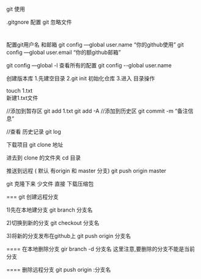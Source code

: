 git 使用

.gitgnore 配置 git 忽略文件
#

配置git用户名 和邮箱
git config —global user.name “你的github使用”
git config —global user.email “你的额github邮箱”


git config —global -l  查看所有的配置
git config --global user.name


创建版本库
1.先建空目录
2.git init  初始化仓库
3.进入 目录操作

touch 1.txt  
新建1.txt文件

//添加到暂存区
git add 1.txt
git add -A
//添加到历史区
git commit -m “备注信息”

//查看 历史记录
git log 


下载项目
git clone  地址

进去到 clone 的文件夹
cd 目录

推送到远程 ( 默认 有origin  和 master 分支)
git push origin master 


git 克隆下来 少文件
直接 下载压缩包


===
git 创建远程分支

1)先在本地建分支
git branch 分支名

2)切换到新的分支
git checkout 分支名

3)将新的分支发布在github上
git push origin 分支名

====
在本地删除分支
gir branch -d 分支名 
这里注意,要删除的分支不能是当前分支

====
删除远程分支
git push origin :分支名